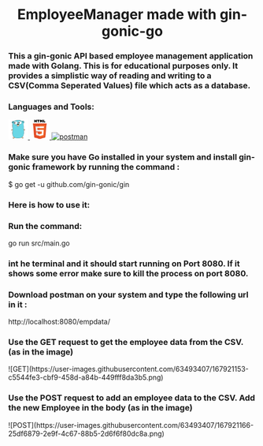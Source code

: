 <h1 align="center">EmployeeManager made with gin-gonic-go</h1>

<h3>This a gin-gonic API based employee management application made with Golang. This is for educational purposes only. It provides a simplistic way of reading and writing to a CSV(Comma Seperated Values) file which acts as a database.</h3>


<h3 align="left">Languages and Tools:</h3>
<a href="https://golang.org" target="_blank" rel="noreferrer"> <img src="https://raw.githubusercontent.com/devicons/devicon/master/icons/go/go-original.svg" alt="go" width="40" height="40"/> </a> <a href="https://www.w3.org/html/" target="_blank" rel="noreferrer"> <img src="https://raw.githubusercontent.com/devicons/devicon/master/icons/html5/html5-original-wordmark.svg" alt="html5" width="40" height="40"/> </a> <a href="https://postman.com" target="_blank" rel="noreferrer"> <img src="https://www.vectorlogo.zone/logos/getpostman/getpostman-icon.svg" alt="postman" width="40" height="40"/> </a>

<h3>Make sure you have Go installed in your system and install gin-gonic framework by running the command : </h3>
$ go get -u github.com/gin-gonic/gin


<h3>Here is how to use it:</h3>
<h3> Run the command: </h3> go run src/main.go <h3> int he terminal and it should start running on Port 8080. If it shows some error make sure to kill the process on port 8080.</h3>

<h3>Download postman on your system and type the following url in it :</h3> http://localhost:8080/empdata/ 
<h3>Use the GET request to get the employee data from the CSV. (as in the image) </h3>
<img>![GET](https://user-images.githubusercontent.com/63493407/167921153-c5544fe3-cbf9-458d-a84b-449fff8da3b5.png)</img>

<h3>Use the POST request to add an employee data to the CSV. Add the new Employee in the body (as in the image) </h3>
![POST](https://user-images.githubusercontent.com/63493407/167921166-25df6879-2e9f-4c67-88b5-2d6f6f80dc8a.png)


